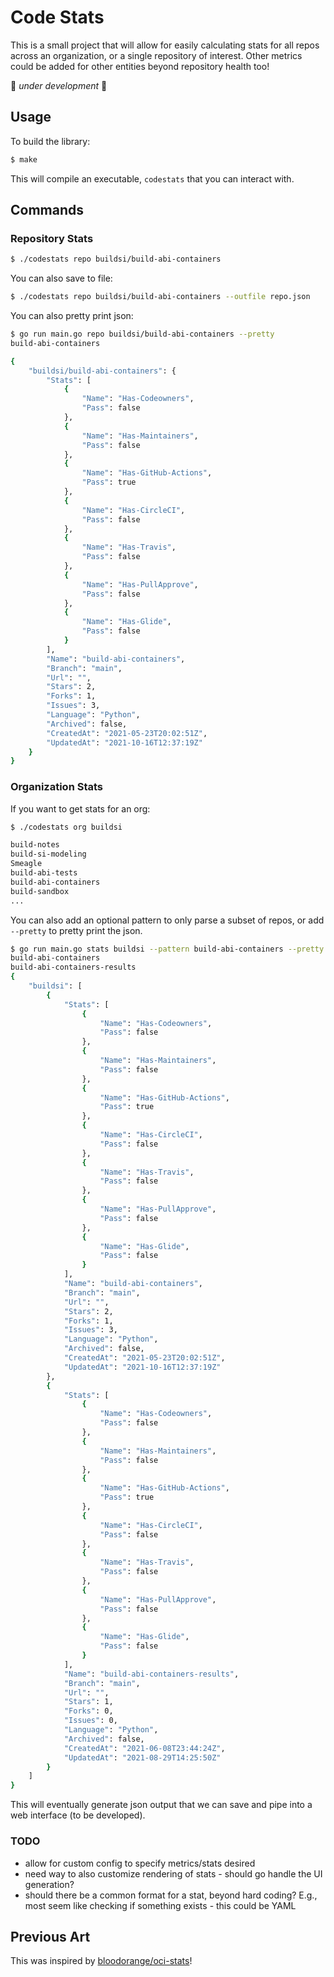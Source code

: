 # Code Stats

This is a small project that will allow for easily calculating stats for all
repos across an organization, or a single repository of interest. Other metrics
could be added for other entities beyond repository health too!

🚧️ *under development* 🚧️


## Usage

To build the library:

```bash
$ make
```

This will compile an executable, `codestats` that you can interact with.

## Commands

### Repository Stats

```bash
$ ./codestats repo buildsi/build-abi-containers
```

You can also save to file:

```bash
$ ./codestats repo buildsi/build-abi-containers --outfile repo.json
```

You can also pretty print json:

```bash
$ go run main.go repo buildsi/build-abi-containers --pretty
build-abi-containers

{
    "buildsi/build-abi-containers": {
        "Stats": [
            {
                "Name": "Has-Codeowners",
                "Pass": false
            },
            {
                "Name": "Has-Maintainers",
                "Pass": false
            },
            {
                "Name": "Has-GitHub-Actions",
                "Pass": true
            },
            {
                "Name": "Has-CircleCI",
                "Pass": false
            },
            {
                "Name": "Has-Travis",
                "Pass": false
            },
            {
                "Name": "Has-PullApprove",
                "Pass": false
            },
            {
                "Name": "Has-Glide",
                "Pass": false
            }
        ],
        "Name": "build-abi-containers",
        "Branch": "main",
        "Url": "",
        "Stars": 2,
        "Forks": 1,
        "Issues": 3,
        "Language": "Python",
        "Archived": false,
        "CreatedAt": "2021-05-23T20:02:51Z",
        "UpdatedAt": "2021-10-16T12:37:19Z"
    }
}
```

### Organization Stats

If you want to get stats for an org:

```bash
$ ./codestats org buildsi

build-notes
build-si-modeling
Smeagle
build-abi-tests
build-abi-containers
build-sandbox
...
```

You can also add an optional pattern to only parse a subset of repos, or add `--pretty` to pretty print the json.

```bash
$ go run main.go stats buildsi --pattern build-abi-containers --pretty
build-abi-containers
build-abi-containers-results
{
    "buildsi": [
        {
            "Stats": [
                {
                    "Name": "Has-Codeowners",
                    "Pass": false
                },
                {
                    "Name": "Has-Maintainers",
                    "Pass": false
                },
                {
                    "Name": "Has-GitHub-Actions",
                    "Pass": true
                },
                {
                    "Name": "Has-CircleCI",
                    "Pass": false
                },
                {
                    "Name": "Has-Travis",
                    "Pass": false
                },
                {
                    "Name": "Has-PullApprove",
                    "Pass": false
                },
                {
                    "Name": "Has-Glide",
                    "Pass": false
                }
            ],
            "Name": "build-abi-containers",
            "Branch": "main",
            "Url": "",
            "Stars": 2,
            "Forks": 1,
            "Issues": 3,
            "Language": "Python",
            "Archived": false,
            "CreatedAt": "2021-05-23T20:02:51Z",
            "UpdatedAt": "2021-10-16T12:37:19Z"
        },
        {
            "Stats": [
                {
                    "Name": "Has-Codeowners",
                    "Pass": false
                },
                {
                    "Name": "Has-Maintainers",
                    "Pass": false
                },
                {
                    "Name": "Has-GitHub-Actions",
                    "Pass": true
                },
                {
                    "Name": "Has-CircleCI",
                    "Pass": false
                },
                {
                    "Name": "Has-Travis",
                    "Pass": false
                },
                {
                    "Name": "Has-PullApprove",
                    "Pass": false
                },
                {
                    "Name": "Has-Glide",
                    "Pass": false
                }
            ],
            "Name": "build-abi-containers-results",
            "Branch": "main",
            "Url": "",
            "Stars": 1,
            "Forks": 0,
            "Issues": 0,
            "Language": "Python",
            "Archived": false,
            "CreatedAt": "2021-06-08T23:44:24Z",
            "UpdatedAt": "2021-08-29T14:25:50Z"
        }
    ]
}
```


This will eventually generate json output that we can save and pipe into a web interface (to be developed).

### TODO

 - allow for custom config to specify metrics/stats desired
 - need way to also customize rendering of stats - should go handle the UI generation?
 - should there be a common format for a stat, beyond hard coding? E.g., most seem like checking if something exists - this could be YAML


## Previous Art

This was inspired by [bloodorange/oci-stats](https://github.com/bloodorangeio/oci-stats/blob/main/gen-html-for-repo.sh)!
